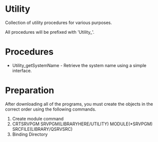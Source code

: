 # Utility
Collection of utility procedures for various purposes.

All procedures will be prefixed with 'Utility_'.

# Procedures
<ul>
  <li>Utility_getSystemName - Retrieve the system name using a simple interface.</li>
</ul>

# Preparation
After downloading all of the programs, you must create the objects in the correct order using the following commands.
<ol>
  <li>Create module command</li>
  <li>CRTSRVPGM SRVPGM(LIBRARYHERE/UTILITY) MODULE(*SRVPGM) SRCFILE(LIBRARY/QSRVSRC)</li>
  <li>Binding Directory</li>
</ol>
